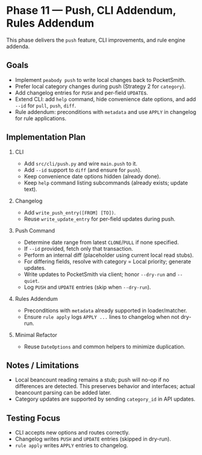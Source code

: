 # Phase 11 — Push, CLI Addendum, Rules Addendum

This phase delivers the `push` feature, CLI improvements, and rule engine addenda.

## Goals

- Implement `peabody push` to write local changes back to PocketSmith.
- Prefer local category changes during push (Strategy 2 for `category`).
- Add changelog entries for `PUSH` and per-field `UPDATE`s.
- Extend CLI: add `help` command, hide convenience date options, and add `--id` for `pull`, `push`, `diff`.
- Rule addendum: preconditions with `metadata` and use `APPLY` in changelog for rule applications.

## Implementation Plan

1. CLI
   - Add `src/cli/push.py` and wire `main.push` to it.
   - Add `--id` support to `diff` (and ensure for `push`).
   - Keep convenience date options hidden (already done).
   - Keep `help` command listing subcommands (already exists; update text).

2. Changelog
   - Add `write_push_entry([FROM] [TO])`.
   - Reuse `write_update_entry` for per-field updates during push.

3. Push Command
   - Determine date range from latest `CLONE`/`PULL` if none specified.
   - If `--id` provided, fetch only that transaction.
   - Perform an internal diff (placeholder using current local read stubs).
   - For differing fields, resolve with category = Local priority; generate updates.
   - Write updates to PocketSmith via client; honor `--dry-run` and `--quiet`.
   - Log `PUSH` and `UPDATE` entries (skip when `--dry-run`).

4. Rules Addendum
   - Preconditions with `metadata` already supported in loader/matcher.
   - Ensure `rule apply` logs `APPLY ...` lines to changelog when not dry-run.

5. Minimal Refactor
   - Reuse `DateOptions` and common helpers to minimize duplication.

## Notes / Limitations

- Local beancount reading remains a stub; push will no-op if no differences are detected. This preserves behavior and interfaces; actual beancount parsing can be added later.
- Category updates are supported by sending `category_id` in API updates.

## Testing Focus

- CLI accepts new options and routes correctly.
- Changelog writes `PUSH` and `UPDATE` entries (skipped in dry-run).
- `rule apply` writes `APPLY` entries to changelog.

